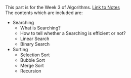 This part is for the Week 3 of Algorithms. [Link to Notes](https://github.com/Beckhol/CS-Notes-CS50/blob/main/Week%203%20-%20Algorithms/Notes.md)  
The contents which are included are:
- Searching
  - What is Searching?
  - How to tell whether a Searching is efficient or not?
  - Linear Search
  - Binary Search
- Sorting
  - Selection Sort
  - Bubble Sort
  - Merge Sort
  - Recursion
